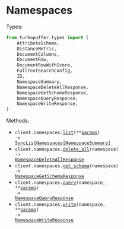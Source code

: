 # Namespaces

Types:

```python
from turbopuffer.types import (
    AttributeSchema,
    DistanceMetric,
    DocumentColumns,
    DocumentRow,
    DocumentRowWithScore,
    FullTextSearchConfig,
    ID,
    NamespaceSummary,
    NamespaceDeleteAllResponse,
    NamespaceGetSchemaResponse,
    NamespaceQueryResponse,
    NamespaceWriteResponse,
)
```

Methods:

- <code title="get /v1/namespaces">client.namespaces.<a href="./src/turbopuffer/resources/namespaces.py">list</a>(\*\*<a href="src/turbopuffer/types/namespace_list_params.py">params</a>) -> <a href="./src/turbopuffer/types/namespace_summary.py">SyncListNamespaces[NamespaceSummary]</a></code>
- <code title="delete /v2/namespaces/{namespace}">client.namespaces.<a href="./src/turbopuffer/resources/namespaces.py">delete_all</a>(namespace) -> <a href="./src/turbopuffer/types/namespace_delete_all_response.py">NamespaceDeleteAllResponse</a></code>
- <code title="get /v1/namespaces/{namespace}/schema">client.namespaces.<a href="./src/turbopuffer/resources/namespaces.py">get_schema</a>(namespace) -> <a href="./src/turbopuffer/types/namespace_get_schema_response.py">NamespaceGetSchemaResponse</a></code>
- <code title="post /v1/namespaces/{namespace}/query">client.namespaces.<a href="./src/turbopuffer/resources/namespaces.py">query</a>(namespace, \*\*<a href="src/turbopuffer/types/namespace_query_params.py">params</a>) -> <a href="./src/turbopuffer/types/namespace_query_response.py">NamespaceQueryResponse</a></code>
- <code title="post /v1/namespaces/{namespace}">client.namespaces.<a href="./src/turbopuffer/resources/namespaces.py">write</a>(namespace, \*\*<a href="src/turbopuffer/types/namespace_write_params.py">params</a>) -> <a href="./src/turbopuffer/types/namespace_write_response.py">NamespaceWriteResponse</a></code>
